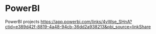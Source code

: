# PowerBI
PowerBI projects
https://app.powerbi.com/links/4vWse_SHnA?ctid=e389d42f-8819-4a48-94cb-36dd2a938213&pbi_source=linkShare
